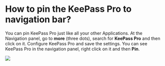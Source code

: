 # How to pin the KeePass Pro to navigation bar?

<p class="no-margin">You can pin KeePass Pro just like all your other Applications. At the Navigation panel, go to <b>more</b> (three dots), search for <b>KeePass Pro</b> and then click on it. Configure KeePass Pro and save the settings. You can see KeePass Pro in the navigation panel, right click on it and then <b>Pin</b>.</p>
<p class="no-margin"></p>
<div class="intercom-container"><img src="/assets/img/teams-pro/image_62.png"></div>

<Hubspot />

